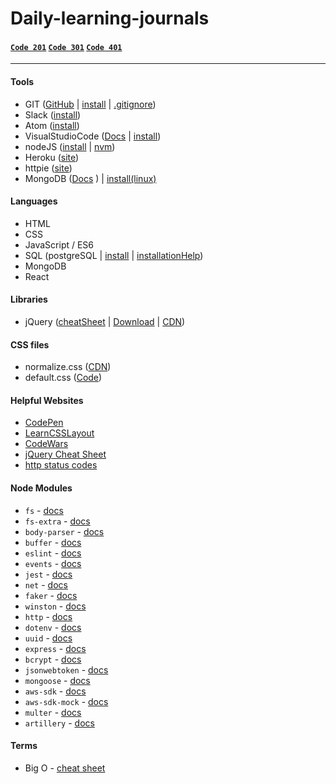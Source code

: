 # Daily-learning-journals 

#### [`Code 201`](Code%20201/201_README.md) [`Code 301`](/Code%20301/301_README.md) [`Code 401`](Code%20401/401_README.md)
<hr>

#### Tools
- GIT ([GitHub](https://github.com/) | [install](https://git-scm.com/book/en/v2/Getting-Started-Installing-Git) | [.gitignore](https://www.gitignore.io/))
- Slack ([install](https://slack.com/downloads))
- Atom ([install](https://atom.io/))
- VisualStudioCode ([Docs](https://code.visualstudio.com/docs) | [install](https://code.visualstudio.com/Download))
- nodeJS ([install](https://nodejs.org/en/download/) | [nvm](https://github.com/creationix/nvm))
- Heroku ([site](https://dashboard.heroku.com/))
- httpie ([site](https://httpie.org/))
- MongoDB ([Docs](https://docs.mongodb.com/) ) | [install(linux)](https://www.howtoforge.com/tutorial/install-mongodb-on-ubuntu-16.04/#install-mongodb-on-ubuntu-)

#### Languages
- HTML
- CSS
- JavaScript / ES6
- SQL (postgreSQL | [install](https://www.postgresql.org/download/) | [installationHelp](http://www.postgresqltutorial.com/install-postgresql/))
- MongoDB
- React

#### Libraries
- jQuery ([cheatSheet](https://oscarotero.com/jquery/) | [Download](http://jquery.com/download/) | [CDN](https://code.jquery.com/))

#### CSS files
- normalize.css ([CDN](https://cdnjs.com/libraries/normalize))
- default.css ([Code](https://cssreset.com/scripts/eric-meyer-reset-css/))

#### Helpful Websites
- [CodePen](https://codepen.io/)
- [LearnCSSLayout](http://learnlayout.com/)
- [CodeWars](https://www.codewars.com)
- [jQuery Cheat Sheet](https://oscarotero.com/jquery/)
- [http status codes](https://en.wikipedia.org/wiki/List_of_HTTP_status_codes)

#### Node Modules
- `fs` - [docs](https://nodejs.org/api/fs.html)
- `fs-extra` - [docs](https://www.npmjs.com/package/fs-extra)
- `body-parser` - [docs](https://www.npmjs.com/package/body-parser-json)
- `buffer` - [docs](https://nodejs.org/api/buffer.html)
- `eslint` - [docs](https://www.npmjs.com/package/eslint)
- `events` - [docs](https://nodejs.org/api/events.html)
- `jest` - [docs](http://facebook.github.io/jest/docs/en/getting-started.html)
- `net` - [docs](https://nodejs.org/api/net.html)
- `faker` - [docs](https://www.npmjs.com/package/faker)
- `winston` - [docs](https://www.npmjs.com/package/winston)
- `http` - [docs](https://nodejs.org/api/http.html)
- `dotenv` - [docs](https://www.npmjs.com/package/dotenv)
- `uuid` - [docs](https://www.npmjs.com/package/uuid)
- `express` - [docs](https://www.npmjs.com/package/express)
- `bcrypt` - [docs](https://www.npmjs.com/package/bcrypt)
- `jsonwebtoken` - [docs](https://www.npmjs.com/package/json-web-token)
- `mongoose` - [docs](https://www.npmjs.com/package/mongoose)
- `aws-sdk` - [docs]()
- `aws-sdk-mock` - [docs]()
- `multer` - [docs]()
- `artillery` - [docs](https://artillery.io)

#### Terms
- Big O - [cheat sheet](http://bigocheatsheet.com/)
